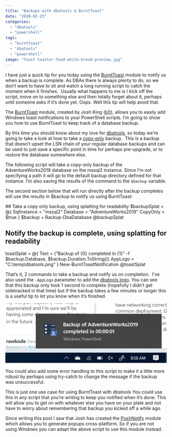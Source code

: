 ```yaml
---
title: "Backups with dbatools & BurntToast"
date: "2020-02-25"
categories:
  - "dbatools"
  - "powershell"
tags:
  - "burnttoast"
  - "dbatools"
  - "powershell"
image: "toast-toaster-food-white-bread-preview.jpg"
---
```


I have just a quick tip for you today using the [BurntToast](https://github.com/Windos/BurntToast) module to notify us when a backup is complete. As DBAs there is always plenty to do, so we don’t want to have to sit and watch a long running script to catch the moment when it finishes.  Usually what happens to me is I kick off the script, move on to something else and then totally forget about it, perhaps until someone asks if it’s done yet. Oops. Well this tip will help avoid that.

The [BurntToast](https://github.com/Windos/BurntToast) module, created by Josh King ([b](https://toastit.dev/)|[t](https://twitter.com/windosnz)), allows you to easily add Windows toast notifications to your PowerShell scripts. I’m going to show you how to use BurntToast to keep track of a database backup.

By this time you should know about my love for [dbatools](https://dbatools.io/), so today we’re going to take a look at how to take a [copy-only](https://docs.microsoft.com/en-us/sql/relational-databases/backup-restore/copy-only-backups-sql-server?view=sql-server-ver15) backup.  This is a backup that doesn’t upset the LSN chain of your regular database backups and can be used to just save a specific point in time for perhaps pre-upgrade, or to restore the database somewhere else.

The following script will take a copy-only backup of the AdventureWorks2019 database on the mssql2 instance. Since I’m not specifying a path it will go to the default backup directory defined for that instance. I’m also saving the results of the command to the `$backup` variable.

The second section below that will run directly after the backup completes will use the results in $backup to notify us using BurntToast:

\## Take a copy only backup, using splatting for readability
$backupSplat = @{
    SqlInstance = "mssql2"
    Database    = "AdventureWorks2019"
    CopyOnly    = $true
}
$backup = Backup-DbaDatabase @backupSplat

## Notify the backup is complete, using splatting for readability
toastSplat = @{
    Text     = ("Backup of {0} completed in {1}" -f $backup.Database, $backup.Duration.ToString())
    AppLogo  = "C:\\temp\\dbatools.png"
}
New-BurntToastNotification @toastSplat

That’s it, 2 commands to take a backup and notify us on completion.  I’ve also used the `-AppLogo` parameter to add the [dbatools logo](https://github.com/sqlcollaborative/dbatools/blob/development/bin/dbatools.png). You can see that this backup only took 1 second to complete (hopefully I didn’t get sidetracked in that time) but if the backup takes a few minutes or longer this is a useful tip to let you know when it’s finished.

![](images/dbatoolsToast.jpg)

You could also add some error handling to this script to make it a little more robust by perhaps using try-catch to change the message if the backup was unsuccessful.

This is just one use case for using BurntToast with dbatools You could use this in any script that you’re writing to keep you notified when it’s done. This will allow you to get on with whatever else you have on your plate and not have to worry about remembering that backup you kicked off a while ago.

Since writing this post I saw that Josh has created the [PoshNotify](https://github.com/Windos/PoshNotify) module which allows you to generate popups cross-platform. So if you are not using Windows you can adapt the above script to use this module instead.

